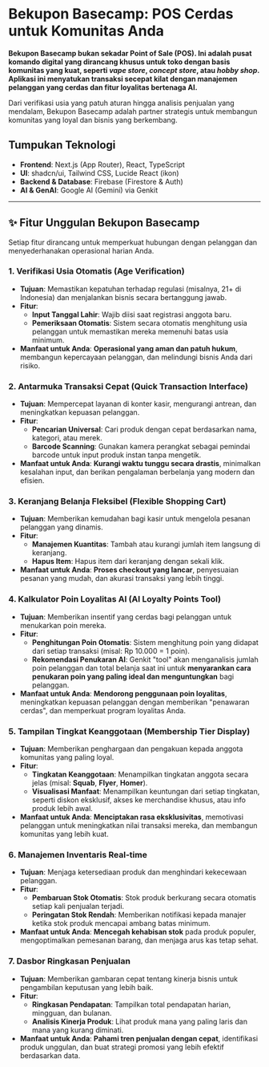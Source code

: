 # Bekupon Basecamp: POS Cerdas untuk Komunitas Anda

**Bekupon Basecamp bukan sekadar Point of Sale (POS). Ini adalah pusat komando digital yang dirancang khusus untuk toko dengan basis komunitas yang kuat, seperti *vape store*, *concept store*, atau *hobby shop*. Aplikasi ini menyatukan transaksi secepat kilat dengan manajemen pelanggan yang cerdas dan fitur loyalitas bertenaga AI.**

Dari verifikasi usia yang patuh aturan hingga analisis penjualan yang mendalam, Bekupon Basecamp adalah partner strategis untuk membangun komunitas yang loyal dan bisnis yang berkembang.

## Tumpukan Teknologi
- **Frontend**: Next.js (App Router), React, TypeScript
- **UI**: shadcn/ui, Tailwind CSS, Lucide React (ikon)
- **Backend & Database**: Firebase (Firestore & Auth)
- **AI & GenAI**: Google AI (Gemini) via Genkit

---

## ✨ Fitur Unggulan Bekupon Basecamp

Setiap fitur dirancang untuk memperkuat hubungan dengan pelanggan dan menyederhanakan operasional harian Anda.

### 1. Verifikasi Usia Otomatis (Age Verification)
- **Tujuan**: Memastikan kepatuhan terhadap regulasi (misalnya, 21+ di Indonesia) dan menjalankan bisnis secara bertanggung jawab.
- **Fitur**:
    - **Input Tanggal Lahir**: Wajib diisi saat registrasi anggota baru.
    - **Pemeriksaan Otomatis**: Sistem secara otomatis menghitung usia pelanggan untuk memastikan mereka memenuhi batas usia minimum.
- **Manfaat untuk Anda**: **Operasional yang aman dan patuh hukum**, membangun kepercayaan pelanggan, dan melindungi bisnis Anda dari risiko.

### 2. Antarmuka Transaksi Cepat (Quick Transaction Interface)
- **Tujuan**: Mempercepat layanan di konter kasir, mengurangi antrean, dan meningkatkan kepuasan pelanggan.
- **Fitur**:
    - **Pencarian Universal**: Cari produk dengan cepat berdasarkan nama, kategori, atau merek.
    - **Barcode Scanning**: Gunakan kamera perangkat sebagai pemindai barcode untuk input produk instan tanpa mengetik.
- **Manfaat untuk Anda**: **Kurangi waktu tunggu secara drastis**, minimalkan kesalahan input, dan berikan pengalaman berbelanja yang modern dan efisien.

### 3. Keranjang Belanja Fleksibel (Flexible Shopping Cart)
- **Tujuan**: Memberikan kemudahan bagi kasir untuk mengelola pesanan pelanggan yang dinamis.
- **Fitur**:
    - **Manajemen Kuantitas**: Tambah atau kurangi jumlah item langsung di keranjang.
    - **Hapus Item**: Hapus item dari keranjang dengan sekali klik.
- **Manfaat untuk Anda**: **Proses checkout yang lancar**, penyesuaian pesanan yang mudah, dan akurasi transaksi yang lebih tinggi.

### 4. Kalkulator Poin Loyalitas AI (AI Loyalty Points Tool)
- **Tujuan**: Memberikan insentif yang cerdas bagi pelanggan untuk menukarkan poin mereka.
- **Fitur**:
    - **Penghitungan Poin Otomatis**: Sistem menghitung poin yang didapat dari setiap transaksi (misal: Rp 10.000 = 1 poin).
    - **Rekomendasi Penukaran AI**: Genkit "tool" akan menganalisis jumlah poin pelanggan dan total belanja saat ini untuk **menyarankan cara penukaran poin yang paling ideal dan menguntungkan** bagi pelanggan.
- **Manfaat untuk Anda**: **Mendorong penggunaan poin loyalitas**, meningkatkan kepuasan pelanggan dengan memberikan "penawaran cerdas", dan memperkuat program loyalitas Anda.

### 5. Tampilan Tingkat Keanggotaan (Membership Tier Display)
- **Tujuan**: Memberikan penghargaan dan pengakuan kepada anggota komunitas yang paling loyal.
- **Fitur**:
    - **Tingkatan Keanggotaan**: Menampilkan tingkatan anggota secara jelas (misal: **Squab**, **Flyer**, **Homer**).
    - **Visualisasi Manfaat**: Menampilkan keuntungan dari setiap tingkatan, seperti diskon eksklusif, akses ke merchandise khusus, atau info produk lebih awal.
- **Manfaat untuk Anda**: **Menciptakan rasa eksklusivitas**, memotivasi pelanggan untuk meningkatkan nilai transaksi mereka, dan membangun komunitas yang lebih kuat.

### 6. Manajemen Inventaris Real-time
- **Tujuan**: Menjaga ketersediaan produk dan menghindari kekecewaan pelanggan.
- **Fitur**:
    - **Pembaruan Stok Otomatis**: Stok produk berkurang secara otomatis setiap kali penjualan terjadi.
    - **Peringatan Stok Rendah**: Memberikan notifikasi kepada manajer ketika stok produk mencapai ambang batas minimum.
- **Manfaat untuk Anda**: **Mencegah kehabisan stok** pada produk populer, mengoptimalkan pemesanan barang, dan menjaga arus kas tetap sehat.

### 7. Dasbor Ringkasan Penjualan
- **Tujuan**: Memberikan gambaran cepat tentang kinerja bisnis untuk pengambilan keputusan yang lebih baik.
- **Fitur**:
    - **Ringkasan Pendapatan**: Tampilkan total pendapatan harian, mingguan, dan bulanan.
    - **Analisis Kinerja Produk**: Lihat produk mana yang paling laris dan mana yang kurang diminati.
- **Manfaat untuk Anda**: **Pahami tren penjualan dengan cepat**, identifikasi produk unggulan, dan buat strategi promosi yang lebih efektif berdasarkan data.
